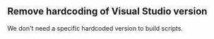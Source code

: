 ## Remove hardcoding of Visual Studio version

We don't need a specific hardcoded version to build scripts.
